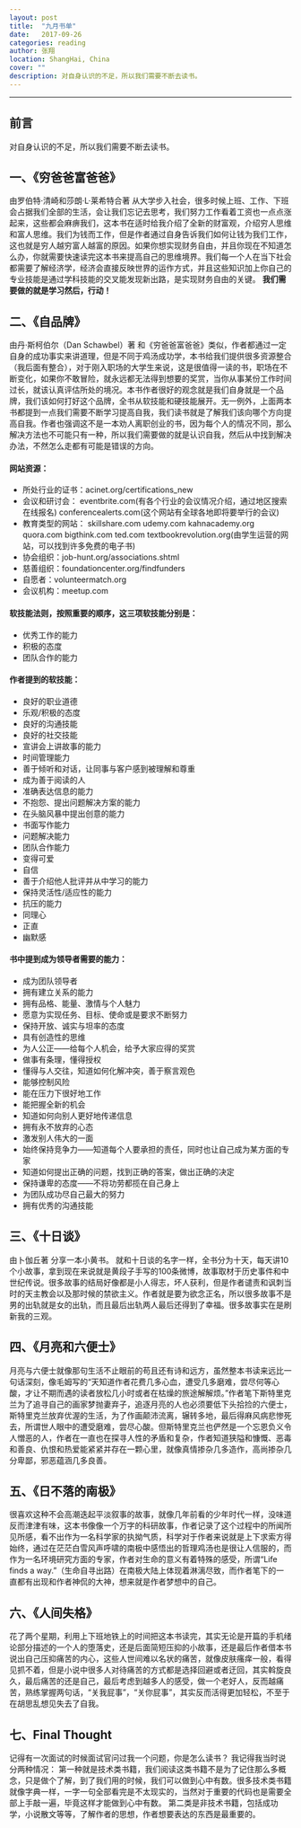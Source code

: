 ```yaml
---
layout: post
title:  "九月书单"
date:   2017-09-26
categories: reading
author: 张翔
location: ShangHai, China
cover: ""
description: 对自身认识的不足，所以我们需要不断去读书。
---
```

---
## 前言
对自身认识的不足，所以我们需要不断去读书。

## 一、《穷爸爸富爸爸》
由罗伯特·清崎和莎朗·L·莱希特合著
从大学步入社会，很多时候上班、工作、下班会占据我们全部的生活，会让我们忘记去思考，我们努力工作看着工资也一点点涨起来，这些都会麻痹我们，这本书在适时给我介绍了全新的财富观，介绍穷人思维和富人思维。我们为钱而工作，但是作者通过自身告诉我们如何让钱为我们工作，这也就是穷人越穷富人越富的原因。如果你想实现财务自由，并且你现在不知道怎么办，你就需要快速读完这本书来提高自己的思维境界。我们每一个人在当下社会都需要了解经济学，经济会直接反映世界的运作方式，并且这些知识加上你自己的专业技能是通过学科技能的交叉能发现新出路，是实现财务自由的关键。
**我们需要做的就是学习然后，行动！**

## 二、《自品牌》
由丹·斯柯伯尔（Dan Schawbel）著
和《穷爸爸富爸爸》类似，作者都通过一定自身的成功事实来讲道理，但是不同于鸡汤成功学，本书给我们提供很多资源整合（我后面有整合），对于刚入职场的大学生来说，这是很值得一读的书，职场在不断变化，如果你不敢冒险，就永远都无法得到想要的奖赏，当你从事某份工作时间过长，就该认真评估所处的境况。本书作者很好的观念就是我们自身就是一个品牌，我们该如何打好这个品牌，全书从软技能和硬技能展开。无一例外，上面两本书都提到一点我们需要不断学习提高自我，我们读书就是了解我们该向哪个方向提高自我。作者也强调这不是一本劝人离职创业的书，因为每个人的情况不同，那么解决方法也不可能只有一种，所以我们需要做的就是认识自我，然后从中找到解决办法，不然怎么走都有可能是错误的方向。
#### 网站资源：
* 所处行业的证书：acinet.org/certifications_new
* 会议和研讨会：
eventbrite.com(有各个行业的会议情况介绍，通过地区搜索在线报名)
conferencealerts.com(这个网站有全球各地即将要举行的会议)
* 教育类型的网站：
skillshare.com
udemy.com
kahnacademy.org
quora.com
bigthink.com
ted.com
textbookrevolution.org(由学生运营的网站，可以找到许多免费的电子书)
* 协会组织：job-hunt.org/associations.shtml
* 慈善组织：foundationcenter.org/findfunders
* 自愿者：volunteermatch.org
* 会议机构：meetup.com

#### 软技能法则，按照重要的顺序，这三项软技能分别是：

* 优秀工作的能力
* 积极的态度
* 团队合作的能力

#### 作者提到的软技能：

* 良好的职业道德
* 乐观/积极的态度
* 良好的沟通技能
* 良好的社交技能
* 宣讲会上讲故事的能力
* 时间管理能力
* 善于倾听和对话，让同事与客户感到被理解和尊重
* 成为善于阅读的人
* 准确表达信息的能力
* 不抱怨、提出问题解决方案的能力
* 在头脑风暴中提出创意的能力
* 书面写作能力
* 问题解决能力
* 团队合作能力
* 变得可爱
* 自信
* 善于介绍他人批评并从中学习的能力
* 保持灵活性/适应性的能力
* 抗压的能力
* 同理心
* 正直
* 幽默感

#### 书中提到成为领导者需要的能力：

* 成为团队领导者
* 拥有建立关系的能力
* 拥有品格、能量、激情与个人魅力
* 愿意为实现任务、目标、使命或是要求不断努力
* 保持开放、诚实与坦率的态度
* 具有创造性的思维
* 为人公正——给每个人机会，给予大家应得的奖赏
* 做事有条理，懂得授权
* 懂得与人交往，知道如何化解冲突，善于察言观色
* 能够控制风险
* 能在压力下很好地工作
* 能把握全新的机会
* 知道如何向别人更好地传递信息
* 拥有永不放弃的心态
* 激发别人伟大的一面
* 始终保持竞争力——知道每个人要承担的责任，同时也让自己成为某方面的专家
* 知道如何提出正确的问题，找到正确的答案，做出正确的决定
* 保持谦卑的态度——不将功劳都揽在自己身上
* 为团队成功尽自己最大的努力
* 拥有优秀的沟通技能

## 三、《十日谈》
由卜伽丘著
分享一本小黄书。
就和十日谈的名字一样，全书分为十天，每天讲10个小故事，拿到现在来说就是黄段子手写的100条微博，故事取材于历史事件和中世纪传说。很多故事的结局好像都是小人得志，坏人获利，但是作者谴责和讽刺当时的天主教会以及那时候的禁欲主义。作者就是要为欲念正名，所以很多故事不是男的出轨就是女的出轨，而且最后出轨两人最后还得到了幸福。很多故事实在是刷新我的三观。


## 四、《月亮和六便士》
月亮与六便士就像那句生活不止眼前的苟且还有诗和远方，虽然整本书读来远比一句话深刻，像毛姆写的“天知道作者花费几多心血，遭受几多磨难，尝尽何等心酸，才让不期而遇的读者放松几小时或者在枯燥的旅途解解烦。”作者笔下斯特里克兰为了追寻自己的画家梦抛妻弃子，追逐月亮的人也必须要低下头拾捡的六便士，斯特里克兰放弃优渥的生活，为了作画颠沛流离，辗转多地，最后得麻风病悲惨死去，所谓世人眼中的遭受磨难，尝尽心酸。但斯特里克兰也俨然是一个忘恩负义令人憎恶的人，作者在一直也在探寻人性的矛盾和复杂，作者知道狭隘和慷慨、恶毒和善良、仇恨和热爱能紧紧并存在一颗心里，就像真情掺杂几多造作，高尚掺杂几分卑鄙，邪恶蕴涵几多良善。



## 五、《日不落的南极》
很喜欢这种不会高潮迭起平淡叙事的故事，就像几年前看的少年时代一样，没味道反而津津有味，这本书像像一个万字的科研故事，作者记录了这个过程中的所闻所见所感，看不出作为一名科学家的执拗气质，科学对于作者来说就是上下求索方得始终，通过在茫茫白雪风声呼啸的南极中感悟出的哲理鸡汤也是很让人信服的，而作为一名环境研究方面的专家，作者对生命的意义有着特殊的感受，所谓“Life finds a way.”（生命自寻出路）在南极大陆上体现着淋漓尽致，而作者笔下的一直都有出现和作者神侃的大神，想来就是作者梦想中的自己。


## 六、《人间失格》
花了两个星期，利用上下班地铁上的时间把这本书读完，其实无论是开篇的手机绪论部分描述的一个人的堕落史，还是后面简短压抑的小故事，还是最后作者借本书说出自己压抑痛苦的内心，这些人世间难以名状的痛苦，就像皮肤瘙痒一般，看得见抓不着，但是小说中很多人对待痛苦的方式都是选择回避或者迂回，其实斡旋良久，最后痛苦的还是自己，最后考虑到越多人的感受，做一个老好人，反而越痛苦，熟练掌握两句话，“关我屁事”，“关你屁事”，其实反而活得更加轻松，不至于在胡思乱想见失去了自我。

## 七、Final Thought
记得有一次面试的时候面试官问过我一个问题，你是怎么读书？
我记得我当时说分两种情况：
第一种就是技术类书籍，我们阅读这类书籍不是为了记住那么多概念，只是做个了解，到了我们用的时候，我们可以做到心中有数。很多技术类书籍就像字典一样，一字一句全部看完是不太现实的，当然对于重要的代码也是需要全部上手敲一遍，毕竟这样才能做到心中有数。
第二类是非技术书籍，包括成功学，小说散文等等，了解作者的思想，作者想要表达的东西是最重要的。
